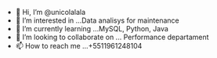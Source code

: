 - 👋 Hi, I’m @unicolalala
- 👀 I’m interested in ...Data analisys for maintenance
- 🌱 I’m currently learning ...MySQL, Python, Java
- 💞️ I’m looking to collaborate on ... Performance departament
- 📫 How to reach me ...+5511961248104

<!---
unicolalala/unicolalala is a ✨ special ✨ repository because its `README.md` (this file) appears on your GitHub profile.
You can click the Preview link to take a look at your changes.
--->
